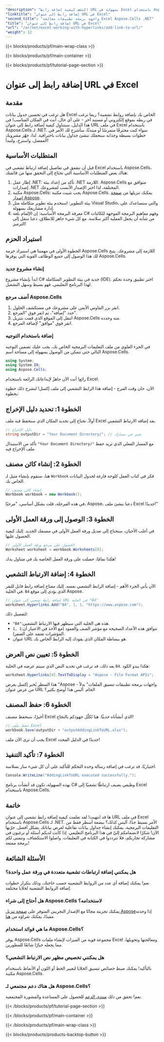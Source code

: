 ```yaml
---
"description": "اكتشف كيفية إضافة رابط URL بسهولة في Excel باستخدام Aspose.Cells لـ .NET من خلال هذا البرنامج التعليمي المفصل. حسّن أداء جداول بياناتك."
"linktitle": "إضافة رابط إلى عنوان URL في Excel"
"second_title": "واجهة برمجة تطبيقات معالجة Excel Aspose.Cells .NET"
"title": "إضافة رابط إلى عنوان URL في Excel"
"url": "/ar/net/excel-working-with-hyperlinks/add-link-to-url/"
"weight": 12
---
```


{{< blocks/products/pf/main-wrap-class >}}

{{< blocks/products/pf/main-container >}}

{{< blocks/products/pf/tutorial-page-section >}}

# إضافة رابط إلى عنوان URL في Excel

## مقدمة
هل ترغب في تحسين جدول بيانات Excel الخاص بك بإضافة روابط تشعبية؟ ربما ترغب في ربطه بموقع إلكتروني أو مستند آخر - على أي حال، أنت في المكان المناسب! في هذا الدليل، سنتناول كيفية إضافة رابط إلى عنوان URL في ملف Excel باستخدام Aspose.Cells لـ .NET. سواء كنت محترفًا متمرسًا أو مبتدئًا، سأشرح لك الأمر في خطوات بسيطة وجذابة ستجعلك تنشئ جداول بيانات باحترافية. لذا، جهّز مشروبك المفضل، واسترخِ، ولنبدأ!
## المتطلبات الأساسية
قبل أن نتعمق في تفاصيل إضافة ارتباط تشعبي في Excel باستخدام Aspose.Cells، هناك بعض المتطلبات الأساسية التي تحتاج إلى التحقق منها من قائمتك:
1. إطار عمل .NET: تأكد من إعداد بيئة .NET اللازمة. Aspose.Cells متوافق مع إصدارات .NET المختلفة، لذا اختر الإصدار الأنسب لمشروعك.
2. مكتبة Aspose.Cells: يجب تثبيت مكتبة Aspose.Cells. يمكنك تنزيلها من [صفحة إصدار Aspose](https://releases.aspose.com/cells/net/).
3. بيئة التطوير: استخدم بيئة تطوير متكاملة مثل Visual Studio، والتي ستساعدك على إدارة مشاريعك بسهولة.
4. معرفة البرمجة الأساسية: إن الإلمام بلغة C# وفهم مفاهيم البرمجة الموجهة للكائنات من شأنه أن يجعل العملية أكثر سلاسة.
مع كل شيء جاهز للانطلاق، دعنا ننتقل إلى الترميز!
## استيراد الحزم
الخطوة الأولى في مهمتنا هي استيراد حزمة Aspose.Cells اللازمة إلى مشروعك. يتيح لك هذا الوصول إلى جميع الوظائف القوية التي يوفرها Aspose.Cells.
### إنشاء مشروع جديد
ابدأ بإنشاء مشروع C# جديد في بيئة التطوير المتكاملة (IDE). اختر تطبيق وحدة تحكم لهذا البرنامج التعليمي، فهو بسيط وسهل التشغيل.
### أضف مرجع Aspose.Cells
1. انقر بزر الماوس الأيمن على مشروعك في مستكشف الحلول.
2. حدد "إضافة"، ثم انقر فوق "المرجع".
3. انتقل إلى الموقع الذي قمت بتنزيل Aspose.Cells منه وحدده.
4. انقر فوق "موافق" لإضافة المرجع.
### إضافة باستخدام التوجيه
في الجزء العلوي من ملف التعليمات البرمجية الخاص بك، يجب عليك تضمين التوجيه التالي حتى تتمكن من الوصول بسهولة إلى مساحة اسم Aspose.Cells.
```csharp
using System;
using System.IO;
using Aspose.Cells;
```
رائع! أنت الآن جاهزٌ لإبداعاتك الرائعة باستخدام Excel.

الآن، حان وقت المرح - إضافة هذا الرابط التشعبي إلى ملف إكسل! لنشرح ذلك خطوة بخطوة:
## الخطوة 1: تحديد دليل الإخراج
أولاً، نحتاج إلى تحديد المكان الذي سنحفظ فيه ملف Excel بعد إضافة الارتباط التشعبي. 
```csharp
// دليل الإخراج
string outputDir = "Your Document Directory/"; // تغيير في مسارك
```
تأكد من الاستبدال `"Your Document Directory/"` مع المسار الفعلي الذي تريد حفظ ملف الإخراج فيه. 
## الخطوة 2: إنشاء كائن مصنف
هنا، سنقوم بإنشاء مثيل لـ `Workbook` فكر في كتاب العمل كلوحة فارغة لجدول البيانات الخاص بك.
```csharp
// إنشاء كائن مصنف
Workbook workbook = new Workbook();
```
في هذه المرحلة، قلت بشكل أساسي، "مرحبًا، Aspose، دعنا ننشئ ملف Excel جديدًا!"
## الخطوة 3: الوصول إلى ورقة العمل الأولى
في أغلب الأحيان، ستحتاج إلى تعديل ورقة العمل الأولى في مصنفك الجديد. إليك كيفية الحصول عليها.
```csharp
// الحصول على مرجع ورقة العمل الأولى
Worksheet worksheet = workbook.Worksheets[0];
```
هكذا تمامًا، حصلت على ورقة العمل الخاصة بك في متناول يدك!
## الخطوة 4: إضافة الارتباط التشعبي
الآن يأتي الجزء الأهم - إضافة الرابط التشعبي نفسه. إليك مفتاح إضافة رابط قابل للنقر في الخلية. `B4` الذي يؤدي إلى موقع Aspose.
```csharp
// إضافة رابط تشعبي إلى عنوان URL في الخلية "B4"
worksheet.Hyperlinks.Add("B4", 1, 1, "https://www.aspose.com");
```
لتفصيل ذلك:
- `"B4"`:هذه هي الخلية التي سيظهر فيها الارتباط التشعبي.
- `1, 1`:تتوافق هذه الأعداد الصحيحة مع مؤشر الصف والعمود (مع الأخذ في الاعتبار أن المؤشرات تعتمد على الصفر).
- عنوان URL هو ببساطة المكان الذي يقودك إليه الرابط الخاص بك.
## الخطوة 5: تعيين نص العرض
بعد ذلك، قد ترغب في تحديد النص الذي سيتم عرضه في الخلية `B4`. هكذا يبدو الكود:
```csharp
worksheet.Hyperlinks[0].TextToDisplay = "Aspose - File Format APIs";
```
هذا السطر يُخبر إكسل بعرض "Aspose - واجهات برمجة تطبيقات تنسيق الملفات" بدلاً من عرض عنوان URL الخام. أليس هذا أوضح بكثير؟
## الخطوة 6: حفظ المصنف
أخيرًا، سنحفظ مصنف Excel الذي أنشأناه حديثًا. هنا تُكلّل جهودكم بالنجاح!
```csharp
// حفظ ملف Excel
workbook.Save(outputDir + "outputAddingLinkToURL.xlsx");
```
يجب أن ترى الآن ملف Excel جديدًا في الدليل المحدد!
## الخطوة 7: تأكيد التنفيذ
اختياريًا، قد ترغب في إضافة رسالة وحدة التحكم للتأكيد على أن كل شيء سار بسلاسة.
```csharp
Console.WriteLine("AddingLinkToURL executed successfully.");
```
بهذه السهولة، تكون قد أنشأت برنامج C# وظيفي يضيف ارتباطًا تشعبيًا إلى Excel باستخدام Aspose.Cells.
## خاتمة
ها قد انتهيت! لقد تعلمت كيفية إضافة رابط تشعبي إلى عنوان URL في ملف Excel باستخدام Aspose.Cells لـ .NET. الأمر بسيط جدًا، أليس كذلك؟ ببضعة أسطر فقط من التعليمات البرمجية، يمكنك إنشاء جداول بيانات تفاعلية لعرض بياناتك بشكل أفضل. جرّبها الآن!
شكرًا لانضمامكم إليّ في هذا البرنامج التعليمي. إذا كانت لديكم أسئلة أو ترغبون في مشاركة تجاربكم، فلا تترددوا في الكتابة في التعليقات. واصلوا الاستكشاف، ونتمنى لكم برمجة ممتعة!
## الأسئلة الشائعة
### هل يمكنني إضافة ارتباطات تشعبية متعددة في ورقة عمل واحدة؟  
نعم! يمكنك إضافة أي عدد من الروابط التشعبية حسب حاجتك، وذلك بتكرار خطوات إضافة الروابط التشعبية لخلايا مختلفة.
### هل أحتاج إلى شراء Aspose.Cells لاستخدامه؟  
يمكنك تجربته مجانًا مع الإصدار التجريبي المتوفر على [صفحة تنزيل Aspose](https://releases.aspose.com/)إذا وجدته مفيدًا، يمكنك شراؤه من [هنا](https://purchase.aspose.com/buy).
### ما هي فوائد استخدام Aspose.Cells؟  
يوفر Aspose.Cells مجموعة قوية من الميزات لإنشاء ملفات Excel ومعالجتها وتحويلها، مما يجعله خيارًا شائعًا للمطورين.
### هل يمكنني تخصيص مظهر نص الارتباط التشعبي؟  
بالتأكيد! يمكنك ضبط خصائص تنسيق الخلايا لتغيير الخط أو اللون أو الأنماط باستخدام مكتبة Aspose.Cells.
### هل هناك دعم مجتمعي لـ Aspose.Cells؟  
نعم! تحقق من ذلك [منتدى الدعم](https://forum.aspose.com/c/cells/9) للحصول على المساعدة والمشورة المجتمعية.

{{< /blocks/products/pf/tutorial-page-section >}}

{{< /blocks/products/pf/main-container >}}

{{< /blocks/products/pf/main-wrap-class >}}

{{< blocks/products/products-backtop-button >}}